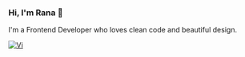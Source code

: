 ### Hi, I'm Rana 👋

I'm a Frontend Developer who loves clean code and beautiful design.

[![Vi](https://img.shields.io/badge/-x.com-000000?style=for-the-badge&logo=x&logoColor=white)](https://x.com/ranaAlAll)
